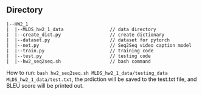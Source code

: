 ## Directory

```
|--HW2_1
|  |--MLDS_hw2_1_data                 // data directory
|  |--create_dict.py                  // create dictionary
|  |--dataset.py                      // dataset for pytorch
|  |--net.py                          // Seq2Seq video caption model
|  |--train.py                        // training code
|  |--test.py                         // testing code
|  |--hw2_seq2seq.sh                  // bash command
```

How to run: `bash hw2_seq2seq.sh MLDS_hw2_1_data/testing_data MLDS_hw2_1_data/test.txt`, the prdiction will be saved to the test.txt file, and BLEU score will be printed out.
